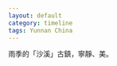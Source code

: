 ```yaml
---
layout: default
category: timeline
tags: Yunnan China
---
```


雨季的「沙溪」古鎮，寧靜、美。

<img src="{{ site_url }}/img/posts/2012-08-25.jpg" alt="">

